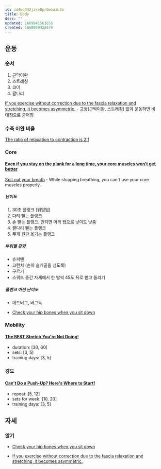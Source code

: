 ```yaml
---
id: zd4mq442jike0pr0wba1u3m
title: Body
desc: ""
updated: 1669941561658
created: 1668909428979
---
```


## 운동

### 순서

1. 근막이완
2. 스트레칭
3. 코어
4. 팔다리

[If you exercise without correction due to the fascia relaxation and stretching, it becomes asymmetric.](https://youtu.be/YWEeAqrECqI?t=885) - 교정(근막이완, 스트레칭) 없이 운동하면 비대칭으로 굳어짐

### 수축 이완 비율

[The ratio of relaxation to contraction is 2:1](https://youtu.be/qYCueSueEmY?t=527)

### Core

#### [Even if you stay on the plank for a long time, your core muscles won't get better](https://www.youtube.com/watch?v=n4eLwAgf_ps)

[Spit out your breath](https://youtu.be/n4eLwAgf_ps?t=397) - While stopping breathing, you can't use your core muscles properly.

##### 난이도

1. 30초 플랭크 (워밍업)
2. 다리 뻗는 플랭크
3. 손 뻗는 플랭크. 안되면 어깨 탭으로 낮이도 낮춤
4. 팔다리 뻗는 풀랭크
5. 무게 원판 옮기는 플랭크

##### 부위별 강화

- 슈퍼맨
- 크런치 (손이 슬개골을 넘도록)
- 구르기
- 스쿼드 중간 자세에서 한 발씩 45도 뒤로 뻗고 돌리기

##### 플랜크 이전 난이도

- 데드버그, 버그독

- [Check your hip bones when you sit down](https://youtu.be/7cpqVLoZPks?t=178)

### Mobility

#### [The BEST Stretch You're Not Doing!](https://www.youtube.com/shorts/zQWXe7vqk0A)

- duration: [30, 60]
- sets: [3, 5]
- training days: [3, 5]

### 강도

#### [Can't Do a Push-Up? Here's Where to Start!](https://www.youtube.com/shorts/EDVV0YMkQKQ)

- repeat: [5, 12]
- sets for week: [10, 20]
- training days: [3, 5]

## 자세

### 앉기

- [Check your hip bones when you sit down](https://youtu.be/7cpqVLoZPks?t=178)

- [If you exercise without correction due to the fascia relaxation and stretching, it becomes asymmetric.](https://youtu.be/YWEeAqrECqI?t=885)
